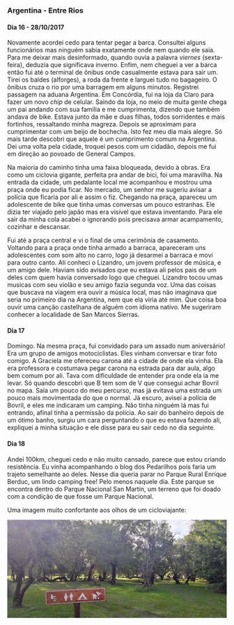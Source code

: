 
### Argentina - Entre Rios

#### Dia 16 - 28/10/2017

Novamente acordei cedo para tentar pegar a barca.
Consultei alguns funcionários mas ninguém sabia exatamente onde nem quando ele saía.
Para me deixar mais desinformado, quando ouvia a palavra *viernes* (sexta-feira), deduzia que significava inverno.
Enfim, nem cheguei a ver a barca então fui até o terminal de ônibus onde casualmente estava para sair um.
Tirei os baldes (alforges), a roda da frente e larguei tudo no bagageiro.
O ônibus cruza o rio por uma barragem em alguns minutos.
Registrei passagem na aduana Argentina. 
Em Concórdia, fui na loja da Claro para fazer um novo *chip* de celular.
Saindo da loja, no meio de muita gente chega um pai andando com sua família e me cumprimenta, dizendo que também andava de bike.
Estava junto da mãe e duas filhas, todos sorridentes e mais fortinhos, ressaltando minha magreza.
Depois se aproximam para cumprimentar com um beijo de bochecha.
Isto fez meu dia mais alegre.
Só mais tarde descobri que aquele é um cumprimento comum na Argentina.
Dei uma volta pela cidade, troquei pesos com um cidadão, depois me fui em direção ao povoado de General Campos. 

Na maioria do caminho tinha uma faixa bloqueada, devido à obras.
Era como um ciclovia gigante, perfeita pra andar de bici, foi uma maravilha.
Na entrada da cidade, um pedalante local me acompanhou e mostrou uma praça onde eu podia ficar.
No mercado, um senhor me sugeriu avisar a polícia que ficaria por ali e assim o fiz.
Chegando na praça, apareceu um adolescente de bike que tinha umas conversas um pouco estranhas.
Ele dizia ter viajado pelo japão mas era visível que estava inventando.
Para ele sair da minha cola acabei o ignorando pois precisava armar acampamento, cozinhar e descansar. 

Fui até a praça central e vi o final de uma cerimônia de casamento.
Voltando para a praça onde tinha armado a barraca, apareceram uns adolescentes com som alto no carro, logo já desarmei a barraca e movi para outro canto.
Ali conheci o Lizandro, um jovem professor de música, e um amigo dele.
Haviam sido avisados que eu estava ali pelos pais de um deles com quem havia conversado logo que cheguei.
Lizandro tocou umas musicas com seu violão e seu amigo fazia segunda voz.
Uma das coisas que buscava na viagem era ouvir a música local, mas não imaginava que seria no primeiro dia na Argentina, nem que ela viria até mim.
Que coisa boa ouvir uma canção castelhana de alguém com idioma nativo.
Me sugeriram conhecer a localidade de San Marcos Sierras.

#### Dia 17

Domingo.
Na mesma praça, fui convidado para um assado num aniversário! Era um grupo de amigos motociclistas.
Eles vinham conversar e tirar foto comigo.
A Graciela me ofereceu carona até a cidade de onde ela vinha.
Ela era professora e costumava pegar carona na estrada para dar aula, algo bem comum por ali.
Tava com dificuldade de entender pra onde ela ia me levar.
Só quando descobri que B tem som de V que consegui achar Bovril no mapa.
Saía um pouco do meu percurso, mas já evitava uma estrada um pouco mais movimentada do que o normal.
Já escuro, avisei a polícia de Bovril, e eles me indicaram um camping.
Não tinha ninguém lá mas fui entrando, afinal tinha a permissão da polícia.
Ao sair do banheiro depois de um ótimo banho, surgiu um cara perguntando o que eu estava fazendo ali, expliquei a minha situação e ele disse para eu sair cedo no dia seguinte.

#### Dia 18

Andei 100km, cheguei cedo e não muito cansado, parece que estou criando resistência.
Eu vinha acompanhando o blog dos Pedarilhos pois faria um trajeto semelhante ao deles.
Nesse dia queria parar no Parque Rural Enrique Berduc, um lindo camping free! Pelo menos naquele dia.
Este parque se encontra dentro do Parque Nacional San Martin, um terreno que foi doado com a condição de que fosse um Parque Nacional.

Uma imagem muito confortante aos olhos de um cicloviajante:

![Parque Rural Enrique Berduc](./assets/parque-berduc.jpg)
